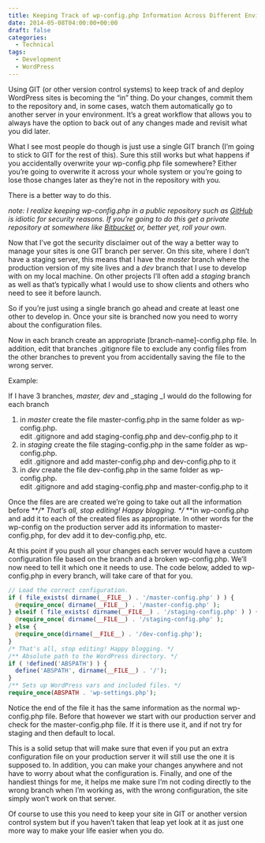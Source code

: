 ```yaml
---
title: Keeping Track of wp-config.php Information Across Different Environments
date: 2014-05-08T04:00:00+00:00
draft: false
categories:
  - Technical
tags:
  - Development
  - WordPress
---
```


Using GIT (or other version control systems) to keep track of and deploy WordPress sites is becoming the “in” thing. Do your changes, commit them to the repository and, in some cases, watch them automatically go to another server in your environment. It’s a great workflow that allows you to always have the option to back out of any changes made and revisit what you did later.

What I see most people do though is just use a single GIT branch (I’m going to stick to GIT for the rest of this). Sure this still works but what happens if you accidentally overwrite your wp-config.php file somewhere? Either you’re going to overwrite it across your whole system or you’re going to lose those changes later as they’re not in the repository with you.

There is a better way to do this.

_note: I realize keeping wp-config.php in a public repository such as [GitHub](http://github.com) is idiotic for security reasons. If you’re going to do this get a private repository at somewhere like [Bitbucket](http://bitbucket.com) or, better yet, roll your own._

Now that I’ve got the security disclaimer out of the way a better way to manage your sites is one GIT branch per server. On this site, where I don’t have a staging server, this means that I have the _master_ branch where the production version of my site lives and a _dev_ branch that I use to develop with on my local machine. On other projects I’ll often add a _staging_ branch as well as that’s typically what I would use to show clients and others who need to see it before launch.

So if you’re just using a single branch go ahead and create at least one other to develop in. Once your site is branched now you need to worry about the configuration files.

Now in each branch create an appropriate [branch-name]-config.php file. In addition, edit that branches .gitignore file to exclude any config files from the other branches to prevent you from accidentally saving the file to the wrong server.

Example:

If I have 3 branches, _master, dev_ and _staging _I would do the following for each branch

1. in *master* create the file master-config.php in the same folder as wp-config.php.<br />edit .gitignore and add staging-config.php and dev-config.php to it
2. in *staging* create the file staging-config.php in the same folder as wp-config.php.<br />edit .gitignore and add master-config.php and dev-config.php to it
3. in *dev* create the file dev-config.php in the same folder as wp-config.php.<br />edit .gitignore and add staging-config.php and master-config.php to it

Once the files are are created we’re going to take out all the information before **_/\* That’s all, stop editing! Happy blogging. \*/_ **in wp-config.php and add it to each of the created files as appropriate. In other words for the wp-config on the production server add its information to master-config.php, for dev add it to dev-config.php, etc.

At this point if you push all your changes each server would have a custom configuration file based on the branch and a broken wp-config.php. We’ll now need to tell it which one it needs to use. The code below, added to wp-config.php in every branch, will take care of that for you.

``` php
// Load the correct configuration.
if ( file_exists( dirname(__FILE__) . '/master-config.php' ) ) {
  @require_once( dirname(__FILE__) . '/master-config.php' );
} elseif ( file_exists( dirname(__FILE__) . '/staging-config.php' ) ) {
  @require_once( dirname(__FILE__) . '/staging-config.php' );
} else {
  @require_once(dirname(__FILE__) . '/dev-config.php');
}
/* That's all, stop editing! Happy blogging. */
/** Absolute path to the WordPress directory. */
if ( !defined('ABSPATH') ) {
  define('ABSPATH', dirname(__FILE__) . '/');
}
/** Sets up WordPress vars and included files. */
require_once(ABSPATH . 'wp-settings.php');
```

Notice the end of the file it has the same information as the normal wp-config.php file. Before that however we start with our production server and check for the master-config.php file. If it is there use it, and if not try for staging and then default to local.

This is a solid setup that will make sure that even if you put an extra configuration file on your production server it will still use the one it is supposed to. In addition, you can make your changes anywhere and not have to worry about what the configuration is. Finally, and one of the handiest things for me, it helps me make sure I’m not coding directly to the wrong branch when I’m working as, with the wrong configuration, the site simply won’t work on that server.

Of course to use this you need to keep your site in GIT or another version control system but if you haven’t taken that leap yet look at it as just one more way to make your life easier when you do.